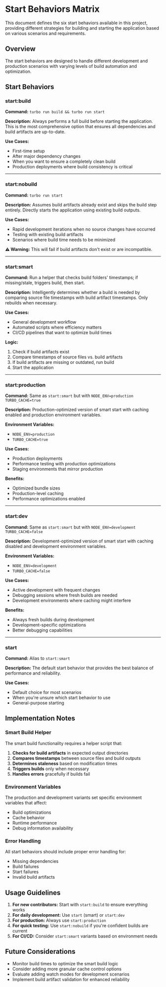 # Start Behaviors Matrix

This document defines the six start behaviors available in this project, providing different strategies for building and starting the application based on various scenarios and requirements.

## Overview

The start behaviors are designed to handle different development and production scenarios with varying levels of build automation and optimization.

## Start Behaviors

### start:build
**Command:** `turbo run build && turbo run start`

**Description:** Always performs a full build before starting the application. This is the most comprehensive option that ensures all dependencies and build artifacts are up-to-date.

**Use Cases:**
- First-time setup
- After major dependency changes
- When you want to ensure a completely clean build
- Production deployments where build consistency is critical

---

### start:nobuild
**Command:** `turbo run start`

**Description:** Assumes build artifacts already exist and skips the build step entirely. Directly starts the application using existing build outputs.

**Use Cases:**
- Rapid development iterations when no source changes have occurred
- Testing with existing build artifacts
- Scenarios where build time needs to be minimized

**⚠️ Warning:** This will fail if build artifacts don't exist or are incompatible.

---

### start:smart
**Command:** Run a helper that checks build folders' timestamps; if missing/stale, triggers build, then start.

**Description:** Intelligently determines whether a build is needed by comparing source file timestamps with build artifact timestamps. Only rebuilds when necessary.

**Use Cases:**
- General development workflow
- Automated scripts where efficiency matters
- CI/CD pipelines that want to optimize build times

**Logic:**
1. Check if build artifacts exist
2. Compare timestamps of source files vs. build artifacts
3. If build artifacts are missing or outdated, run build
4. Start the application

---

### start:production
**Command:** Same as `start:smart` but with `NODE_ENV=production TURBO_CACHE=true`

**Description:** Production-optimized version of smart start with caching enabled and production environment variables.

**Environment Variables:**
- `NODE_ENV=production`
- `TURBO_CACHE=true`

**Use Cases:**
- Production deployments
- Performance testing with production optimizations
- Staging environments that mirror production

**Benefits:**
- Optimized bundle sizes
- Production-level caching
- Performance optimizations enabled

---

### start:dev
**Command:** Same as `start:smart` but with `NODE_ENV=development TURBO_CACHE=false`

**Description:** Development-optimized version of smart start with caching disabled and development environment variables.

**Environment Variables:**
- `NODE_ENV=development`
- `TURBO_CACHE=false`

**Use Cases:**
- Active development with frequent changes
- Debugging sessions where fresh builds are needed
- Development environments where caching might interfere

**Benefits:**
- Always fresh builds during development
- Development-specific optimizations
- Better debugging capabilities

---

### start
**Command:** Alias to `start:smart`

**Description:** The default start behavior that provides the best balance of performance and reliability.

**Use Cases:**
- Default choice for most scenarios
- When you're unsure which start behavior to use
- General-purpose starting

## Implementation Notes

### Smart Build Helper
The smart build functionality requires a helper script that:

1. **Checks for build artifacts** in expected output directories
2. **Compares timestamps** between source files and build outputs
3. **Determines staleness** based on modification times
4. **Triggers builds** only when necessary
5. **Handles errors** gracefully if builds fail

### Environment Variables
The production and development variants set specific environment variables that affect:
- Build optimizations
- Cache behavior
- Runtime performance
- Debug information availability

### Error Handling
All start behaviors should include proper error handling for:
- Missing dependencies
- Build failures
- Start failures
- Invalid build artifacts

## Usage Guidelines

1. **For new contributors:** Start with `start:build` to ensure everything works
2. **For daily development:** Use `start` (smart) or `start:dev`
3. **For production:** Always use `start:production`
4. **For quick testing:** Use `start:nobuild` if you're confident builds are current
5. **For CI/CD:** Consider `start:smart` variants based on environment needs

## Future Considerations

- Monitor build times to optimize the smart build logic
- Consider adding more granular cache control options
- Evaluate adding watch modes for development scenarios
- Implement build artifact validation for enhanced reliability
